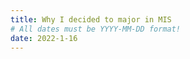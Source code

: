 ```yaml
---
title: Why I decided to major in MIS
# All dates must be YYYY-MM-DD format!
date: 2022-1-16
---
```

